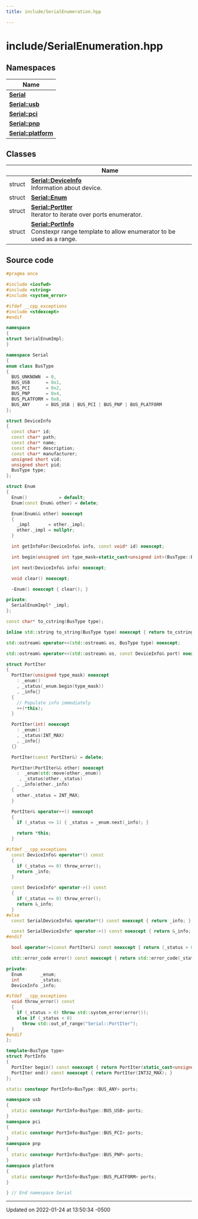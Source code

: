 ```yaml
---
title: include/SerialEnumeration.hpp

---
```


# include/SerialEnumeration.hpp



## Namespaces

| Name           |
| -------------- |
| **[Serial](Namespaces/namespace_serial.md)**  |
| **[Serial::usb](Namespaces/namespace_serial_1_1usb.md)**  |
| **[Serial::pci](Namespaces/namespace_serial_1_1pci.md)**  |
| **[Serial::pnp](Namespaces/namespace_serial_1_1pnp.md)**  |
| **[Serial::platform](Namespaces/namespace_serial_1_1platform.md)**  |

## Classes

|                | Name           |
| -------------- | -------------- |
| struct | **[Serial::DeviceInfo](Classes/struct_serial_1_1_device_info.md)** <br>Information about device.  |
| struct | **[Serial::Enum](Classes/struct_serial_1_1_enum.md)**  |
| struct | **[Serial::PortIter](Classes/struct_serial_1_1_port_iter.md)** <br>Iterator to iterate over ports enumerator.  |
| struct | **[Serial::PortInfo](Classes/struct_serial_1_1_port_info.md)** <br>Constexpr range template to allow enumerator to be used as a range.  |




## Source code

```cpp
#pragma once

#include <iosfwd>
#include <string>
#include <system_error>

#ifdef __cpp_exceptions
#include <stdexcept>
#endif

namespace
{
struct SerialEnumImpl;
}

namespace Serial
{
enum class BusType
{
  BUS_UNKNOWN  = 0,
  BUS_USB      = 0x1,
  BUS_PCI      = 0x2,
  BUS_PNP      = 0x4,
  BUS_PLATFORM = 0x8,
  BUS_ANY      = BUS_USB | BUS_PCI | BUS_PNP | BUS_PLATFORM
};

struct DeviceInfo
{
  const char* id;
  const char* path;
  const char* name;
  const char* description;
  const char* manufacturer;
  unsigned short vid;
  unsigned short pid;
  BusType type;
};

struct Enum
{
  Enum()            = default;
  Enum(const Enum& other) = delete;

  Enum(Enum&& other) noexcept
  {
    _impl       = other._impl;
    other._impl = nullptr;
  }

  int getInfoFor(DeviceInfo& info, const void* id) noexcept;

  int begin(unsigned int type_mask=static_cast<unsigned int>(BusType::BUS_ANY)) noexcept;

  int next(DeviceInfo& info) noexcept;

  void clear() noexcept;

  ~Enum() noexcept { clear(); }

private:
  SerialEnumImpl* _impl;
};

const char* to_cstring(BusType type);

inline std::string to_string(BusType type) noexcept { return to_cstring(type); }

std::ostream& operator<<(std::ostream& os, BusType type) noexcept;

std::ostream& operator<<(std::ostream& os, const DeviceInfo& port) noexcept;

struct PortIter
{
  PortIter(unsigned type_mask) noexcept
    : _enum()
    , _status(_enum.begin(type_mask))
    , _info{}
  {
    // Populate info immediately
    ++(*this);
  }

  PortIter(int) noexcept
    : _enum()
    , _status(INT_MAX)
    , _info{}
  {}

  PortIter(const PortIter&) = delete;

  PortIter(PortIter&& other) noexcept
    :  _enum(std::move(other._enum))
     , _status(other._status)
    , _info(other._info)
  {
    other._status = INT_MAX;
  }

  PortIter& operator++() noexcept
  {
    if (_status <= 1) { _status = _enum.next(_info); }

    return *this;
  }

#ifdef __cpp_exceptions
  const DeviceInfo& operator*() const
  {
    if (_status <= 0) throw_error();
    return _info;
  }

  const DeviceInfo* operator->() const
  {
    if (_status <= 0) throw_error();
    return &_info;
  }
#else
  const SerialDeviceInfo& operator*() const noexcept { return _info; }

  const SerialDeviceInfo* operator->() const noexcept { return &_info; }
#endif

  bool operator!=(const PortIter&) const noexcept { return (_status > 0); }

  std::error_code error() const noexcept { return std::error_code(_status < 0 ? -_status : 0, std::system_category()); }

private:
  Enum       _enum;
  int        _status;
  DeviceInfo _info;

#ifdef __cpp_exceptions
  void throw_error() const
  {
    if (_status > 0) throw std::system_error(error());
    else if (_status < 0)
      throw std::out_of_range("Serial::PortIter");
  }
#endif
};

template<BusType type>
struct PortInfo
{
  PortIter begin() const noexcept { return PortIter(static_cast<unsigned>(type)); }
  PortIter end() const noexcept { return PortIter(INT32_MAX); }
};

static constexpr PortInfo<BusType::BUS_ANY> ports;

namespace usb
{
  static constexpr PortInfo<BusType::BUS_USB> ports;
}
namespace pci
{
  static constexpr PortInfo<BusType::BUS_PCI> ports;
}
namespace pnp
{
  static constexpr PortInfo<BusType::BUS_PNP> ports;
}
namespace platform
{
  static constexpr PortInfo<BusType::BUS_PLATFORM> ports;
}

} // End namespace Serial
```


-------------------------------

Updated on 2022-01-24 at 13:50:34 -0500
